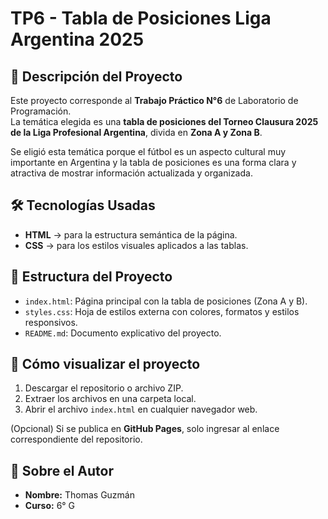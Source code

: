# TP6 - Tabla de Posiciones Liga Argentina 2025

## 🎯 Descripción del Proyecto
Este proyecto corresponde al **Trabajo Práctico N°6** de Laboratorio de Programación.  
La temática elegida es una **tabla de posiciones del Torneo Clausura 2025 de la Liga Profesional Argentina**, divida en **Zona A y Zona B**.  

Se eligió esta temática porque el fútbol es un aspecto cultural muy importante en Argentina y la tabla de posiciones es una forma clara y atractiva de mostrar información actualizada y organizada.  

## 🛠 Tecnologías Usadas
- **HTML** → para la estructura semántica de la página.  
- **CSS** → para los estilos visuales aplicados a las tablas.  

## 📂 Estructura del Proyecto
- `index.html`: Página principal con la tabla de posiciones (Zona A y B).  
- `styles.css`: Hoja de estilos externa con colores, formatos y estilos responsivos.  
- `README.md`: Documento explicativo del proyecto.  

## 🚀 Cómo visualizar el proyecto
1. Descargar el repositorio o archivo ZIP.  
2. Extraer los archivos en una carpeta local.  
3. Abrir el archivo `index.html` en cualquier navegador web.  

(Opcional) Si se publica en **GitHub Pages**, solo ingresar al enlace correspondiente del repositorio.  

## 🙋 Sobre el Autor
- **Nombre:** Thomas Guzmán  
- **Curso:** 6° G   

